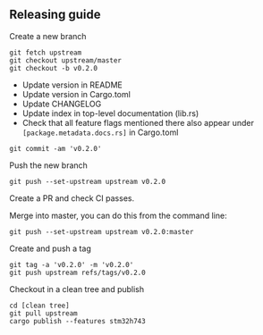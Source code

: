 ## Releasing guide

Create a new branch

```
git fetch upstream
git checkout upstream/master
git checkout -b v0.2.0
```

* Update version in README
* Update version in Cargo.toml
* Update CHANGELOG
* Update index in top-level documentation (lib.rs)
* Check that all feature flags mentioned there also appear under
  `[package.metadata.docs.rs]` in Cargo.toml

```
git commit -am 'v0.2.0'
```

Push the new branch

```
git push --set-upstream upstream v0.2.0
```

Create a PR and check CI passes.

Merge into master, you can do this from the command line:

```
git push --set-upstream upstream v0.2.0:master
```

Create and push a tag

```
git tag -a 'v0.2.0' -m 'v0.2.0'
git push upstream refs/tags/v0.2.0
```

Checkout in a clean tree and publish

```
cd [clean tree]
git pull upstream
cargo publish --features stm32h743
```
